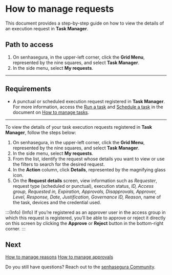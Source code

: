 # How to manage requests

This document provides a step-by-step guide on how to view the details of an execution request in **Task Manager**.

## Path to access
1. On senhasegura, in the upper-left corner, click the **Grid Menu**, represented by the nine squares, and select **Task Manager**.
2. In the side menu, select **My requests**.

---
## Requirements

* A punctual or scheduled execution request registered in **Task Manager**. For more information, access the [Run a task](/v3-33/docs/task-manager-how-to-manage-tasks#run-a-task) and [Schedule a task](/v3-33/docs/task-manager-how-to-manage-tasks#schedule-a-task) in the document on [How to manage tasks](/v3-33/docs/task-manager-how-to-manage-tasks).
---

To view the details of your task execution requests registered in **Task Manager**, follow the steps below:

1. On senhasegura, in the upper-left corner, click the **Grid Menu**, represented by the nine squares, and select **Task Manager**.
2. In the side menu, select **My requests**.
3. From the list, identify the request whose details you want to view or use the filters to search for the desired request.
4. In the **Action** column, click **Details**, represented by the magnifying glass icon.
5. On the **Request details** screen, view information such as *Requester*, request type (scheduled or punctual), execution status, *ID, Access group, Requested in, Expiration, Approvals, Disapprovals, Approver, Level, Response, Date, Justification, Governance ID, Reason*, name of the task, devices and the credential used.

:::(Info) (Info)
If you’re registered as an approver user in the access group in which this request is registered, you’ll be able to approve or reject it directly on this screen by clicking the **Approve** or **Reject** button in the bottom-right corner.
:::

## Next

[How to manage reasons](/v3-33/docs/task-manager-how-to-manage-reasons)
[How to manage approvals](/v3-33/docs/task-manager-how-to-manage-approvals)

Do you still have questions? Reach out to the [senhasegura Community](https://community.senhasegura.io/).
